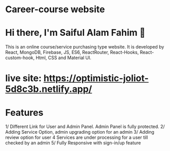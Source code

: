 # Career-course website
# Hi there, I'm Saiful Alam Fahim 👋

This is an online course/service purchasing type website. It is
developed by React, MongoDB, Firebase, JS, ES6, ReactRouter, React-Hooks, React-custom-hook, Html, CSS and
Material UI.
# live site: https://optimistic-joliot-5d8c3b.netlify.app/

# Features
1/ Different Link for User and Admin Panel. Admin Panel is fully protected.
2/ Adding Service Option, admin upgrading option for an admin
3/ Adding review option for user
4 Services are under processing for a user till checked by an admin
5/ Fully Responsive with sign-in/up feature
